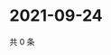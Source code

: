 # 2021-09-24

共 0 条

<!-- BEGIN WEIBO -->
<!-- 最后更新时间 Fri Sep 24 2021 11:14:19 GMT+0800 (China Standard Time) -->

<!-- END WEIBO -->
